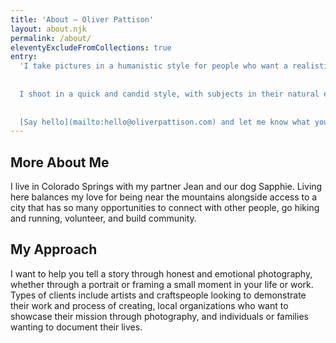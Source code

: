 ```yaml
---
title: 'About – Oliver Pattison'
layout: about.njk
permalink: /about/
eleventyExcludeFromCollections: true
entry: 
  'I take pictures in a humanistic style for people who want a realistic document of their life or work.
  
  
  I shoot in a quick and candid style, with subjects in their natural environments. I tend to take mostly unposed pictures, but I can also collaborate with you to create a scene or story. I am a careful editor who can help shape a narrative for you and deliver consistent results in a distinctive style.
  
  
  [Say hello](mailto:hello@oliverpattison.com) and let me know what you’re looking for.'
---
```



## More About Me

I live in Colorado Springs with my partner Jean and our dog Sapphie. Living here balances my love for being near the mountains alongside access to a city that has so many opportunities to connect with other people, go hiking and running, volunteer, and build community.

## My Approach

I want to help you tell a story through honest and emotional photography, whether through a portrait or framing a small moment in your life or work. Types of clients include artists and craftspeople looking to demonstrate their work and process of creating, local organizations who want to showcase their mission through photography, and individuals or families wanting to document their lives.